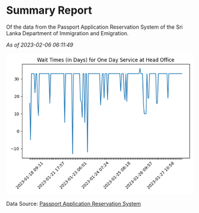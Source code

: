 # Summary Report

Of the data from the Passport Application Reservation System of the Sri Lanka Department of Immigration and Emigration.

*As of 2023-02-06 06:11:49*

![Wait Time Chart](summary.wait_time_chart.png)

Data Source: [Passport Application Reservation System](https://eservices.immigration.gov.lk:8443/appointment/pages/reservationApplication.xhtml)